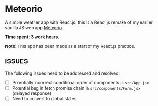 # Meteorio

A simple weather app with React.js: this is a React.js remake of my earlier vanilla JS web app [Meteorio](https://github.com/NimaBavari/Meteorio "Meteorio").

**Time spent: 3 work hours.**

**Note:** This app has been made as a start of my React.js practice.

## ISSUES

The following issues need to be addressed and resolved:

* [ ] Potentially incorrect conditional order of components in `src/App.jsx`
* [ ] Potential bug in fetch promise chain in `src/components/Form.jsx` (delayed response)
* [ ] Need to convert to global states
